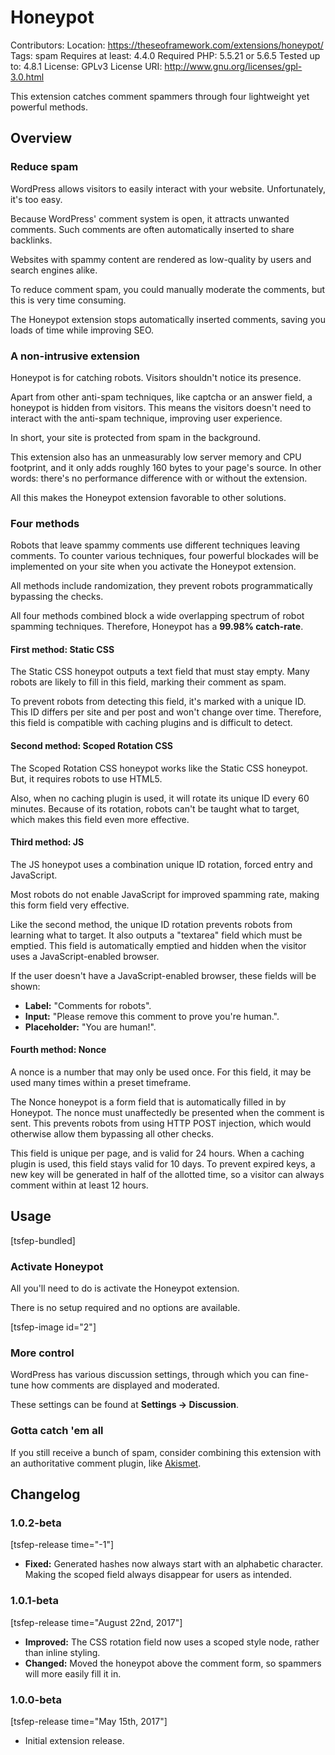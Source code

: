 # Honeypot
Contributors:
Location: https://theseoframework.com/extensions/honeypot/
Tags: spam
Requires at least: 4.4.0
Required PHP: 5.5.21 or 5.6.5
Tested up to: 4.8.1
License: GPLv3
License URI: http://www.gnu.org/licenses/gpl-3.0.html

This extension catches comment spammers through four lightweight yet powerful methods.

## Overview

### Reduce spam

WordPress allows visitors to easily interact with your website. Unfortunately, it's too easy.

Because WordPress' comment system is open, it attracts unwanted comments. Such comments are often automatically inserted to share backlinks.

Websites with spammy content are rendered as low-quality by users and search engines alike.

To reduce comment spam, you could manually moderate the comments, but this is very time consuming.

The Honeypot extension stops automatically inserted comments, saving you loads of time while improving SEO.

### A non-intrusive extension

Honeypot is for catching robots. Visitors shouldn't notice its presence.

Apart from other anti-spam techniques, like captcha or an answer field, a honeypot is hidden from visitors.
This means the visitors doesn't need to interact with the anti-spam technique, improving user experience.

In short, your site is protected from spam in the background.

This extension also has an unmeasurably low server memory and CPU footprint, and it only adds roughly 160 bytes to your page's source.
In other words: there's no performance difference with or without the extension.

All this makes the Honeypot extension favorable to other solutions.

### Four methods

Robots that leave spammy comments use different techniques leaving comments.
To counter various techniques, four powerful blockades will be implemented on your site when you activate the Honeypot extension.

All methods include randomization, they prevent robots programmatically bypassing the checks.

All four methods combined block a wide overlapping spectrum of robot spamming techniques. Therefore, Honeypot has a **99.98% catch-rate**.

#### First method: Static CSS

The Static CSS honeypot outputs a text field that must stay empty. Many robots are likely to fill in this field, marking their comment as spam.

To prevent robots from detecting this field, it's marked with a unique ID. This ID differs per site and per post and won't change over time.
Therefore, this field is compatible with caching plugins and is difficult to detect.

#### Second method: Scoped Rotation CSS

The Scoped Rotation CSS honeypot works like the Static CSS honeypot. But, it requires robots to use HTML5.

Also, when no caching plugin is used, it will rotate its unique ID every 60 minutes.
Because of its rotation, robots can't be taught what to target, which makes this field even more effective.

#### Third method: JS

The JS honeypot uses a combination unique ID rotation, forced entry and JavaScript.

Most robots do not enable JavaScript for improved spamming rate, making this form field very effective.

Like the second method, the unique ID rotation prevents robots from learning what to target.
It also outputs a "textarea" field which must be emptied. This field is automatically emptied and hidden when the visitor uses a JavaScript-enabled browser.

If the user doesn't have a JavaScript-enabled browser, these fields will be shown:

* **Label:** "Comments for robots".
* **Input:** "Please remove this comment to prove you're human.".
* **Placeholder:** "You are human!".

#### Fourth method: Nonce

A nonce is a number that may only be used once. For this field, it may be used many times within a preset timeframe.

The Nonce honeypot is a form field that is automatically filled in by Honeypot. The nonce must unaffectedly be presented when the comment is sent.
This prevents robots from using HTTP POST injection, which would otherwise allow them bypassing all other checks.

This field is unique per page, and is valid for 24 hours. When a caching plugin is used, this field stays valid for 10 days.
To prevent expired keys, a new key will be generated in half of the allotted time, so a visitor can always comment within at least 12 hours.

## Usage

[tsfep-bundled]

### Activate Honeypot

All you'll need to do is activate the Honeypot extension.

There is no setup required and no options are available.

[tsfep-image id="2"]

### More control

WordPress has various discussion settings, through which you can fine-tune how comments are displayed and moderated.

These settings can be found at **Settings -> Discussion**.

### Gotta catch 'em all

If you still receive a bunch of spam, consider combining this extension with an authoritative comment plugin, like [Akismet](https://wordpress.org/plugins/akismet/).

## Changelog

### 1.0.2-beta

[tsfep-release time="-1"]

* **Fixed:** Generated hashes now always start with an alphabetic character. Making the scoped field always disappear for users as intended.

### 1.0.1-beta

[tsfep-release time="August 22nd, 2017"]

* **Improved:** The CSS rotation field now uses a scoped style node, rather than inline styling.
* **Changed:** Moved the honeypot above the comment form, so spammers will more easily fill it in.

### 1.0.0-beta

[tsfep-release time="May 15th, 2017"]

* Initial extension release.
